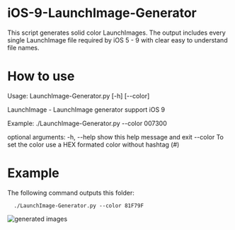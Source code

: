 # iOS-9-LaunchImage-Generator
This script generates solid color LaunchImages. The output includes every single LaunchImage file required by iOS 5 - 9 with clear easy to understand file names. 

# How to use
Usage: LaunchImage-Generator.py [-h] [--color]

LaunchImage - LaunchImage generator support iOS 9

Example: ./LaunchImage-Generator.py --color 007300

optional arguments:
  -h, --help  show this help message and exit
  --color     To set the color use a HEX formated color without hashtag (#)

# Example

The following command outputs this folder:

```
  ./LaunchImage-Generator.py --color 81F79F
```

![generated images](http://i283.photobucket.com/albums/kk317/Chi-kitory/Screen%20Shot%202016-03-24%20at%2011.10.39%20AM.png)
